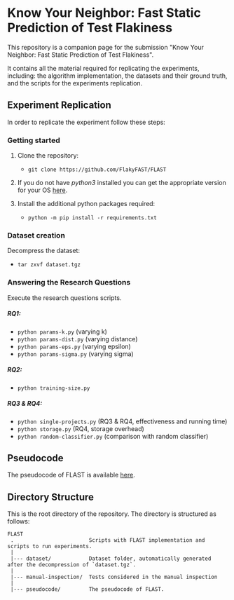 # Know Your Neighbor: Fast Static Prediction of Test Flakiness

This repository is a companion page for the submission "Know Your Neighbor: Fast Static Prediction of Test Flakiness".

It contains all the material required for replicating the experiments, including: the algorithm implementation, the datasets and their ground truth, and the scripts for the experiments replication.


Experiment Replication
---------------
In order to replicate the experiment follow these steps:

### Getting started

1. Clone the repository:
   - `git clone https://github.com/FlakyFAST/FLAST`
 
2. If you do not have *python3* installed you can get the appropriate version for your OS [here](https://www.python.org/downloads/).

3. Install the additional python packages required:
   - `python -m pip install -r requirements.txt`

### Dataset creation
Decompress the dataset:
   - `tar zxvf dataset.tgz`
   
### Answering the Research Questions
Execute the research questions scripts.

##### RQ1:
   - `python params-k.py` (varying k)
   - `python params-dist.py` (varying distance)
   - `python params-eps.py` (varying epsilon)
   - `python params-sigma.py` (varying sigma)

##### RQ2:
   - `python training-size.py`

##### RQ3 & RQ4:
   - `python single-projects.py` (RQ3 & RQ4, effectiveness and running time)
   - `python storage.py` (RQ4, storage overhead)
   - `python random-classifier.py` (comparison with random classifier)



Pseudocode
---------------
The pseudocode of FLAST is available [here](pseudocode/README.md).


Directory Structure
---------------
This is the root directory of the repository. The directory is structured as follows:

    FLAST
     .                        Scripts with FLAST implementation and scripts to run experiments.
     |
     |--- dataset/            Dataset folder, automatically generated after the decompression of `dataset.tgz`.
     |
     |--- manual-inspection/  Tests considered in the manual inspection
     |
     |--- pseudocode/         The pseudocode of FLAST.